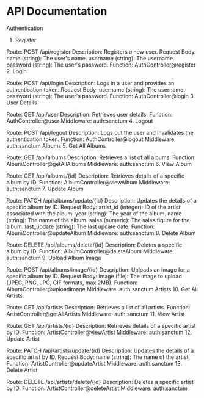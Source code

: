 <h1>API Documentation</h1>

Authentication
1. Register

Route: POST /api/register
Description: Registers a new user.
Request Body:
name (string): The user's name.
username (string): The username.
password (string): The user's password.
Function: AuthController@register
2. Login

Route: POST /api/login
Description: Logs in a user and provides an authentication token.
Request Body:
username (string): The username.
password (string): The user's password.
Function: AuthController@login
3. User Details

Route: GET /api/user
Description: Retrieves user details.
Function: AuthController@user
Middleware: auth:sanctum
4. Logout

Route: POST /api/logout
Description: Logs out the user and invalidates the authentication token.
Function: AuthController@logout
Middleware: auth:sanctum
Albums
5. Get All Albums

Route: GET /api/albums
Description: Retrieves a list of all albums.
Function: AlbumController@getAllAlbums
Middleware: auth:sanctum
6. View Album

Route: GET /api/albums/{id}
Description: Retrieves details of a specific album by ID.
Function: AlbumController@viewAlbum
Middleware: auth:sanctum
7. Update Album

Route: PATCH /api/albums/update/{id}
Description: Updates the details of a specific album by ID.
Request Body:
artist_id (integer): ID of the artist associated with the album.
year (string): The year of the album.
name (string): The name of the album.
sales (numeric): The sales figure for the album.
last_update (string): The last update date.
Function: AlbumController@updateAlbum
Middleware: auth:sanctum
8. Delete Album

Route: DELETE /api/albums/delete/{id}
Description: Deletes a specific album by ID.
Function: AlbumController@deleteAlbum
Middleware: auth:sanctum
9. Upload Album Image

Route: POST /api/albums/image/{id}
Description: Uploads an image for a specific album by ID.
Request Body:
image (file): The image to upload (JPEG, PNG, JPG, GIF formats, max 2MB).
Function: AlbumController@uploadImage
Middleware: auth:sanctum
Artists
10. Get All Artists

Route: GET /api/artists
Description: Retrieves a list of all artists.
Function: ArtistController@getAllArtists
Middleware: auth:sanctum
11. View Artist

Route: GET /api/artists/{id}
Description: Retrieves details of a specific artist by ID.
Function: ArtistController@viewArtist
Middleware: auth:sanctum
12. Update Artist

Route: PATCH /api/artists/update/{id}
Description: Updates the details of a specific artist by ID.
Request Body:
name (string): The name of the artist.
Function: ArtistController@updateArtist
Middleware: auth:sanctum
13. Delete Artist

Route: DELETE /api/artists/delete/{id}
Description: Deletes a specific artist by ID.
Function: ArtistController@deleteArtist
Middleware: auth:sanctum
